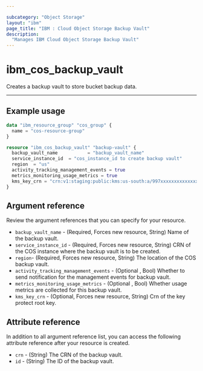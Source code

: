 ```yaml
---

subcategory: "Object Storage"
layout: "ibm"
page_title: "IBM : Cloud Object Storage Backup Vault"
description: 
  "Manages IBM Cloud Object Storage Backup Vault"
---
```


# ibm_cos_backup_vault
Creates a backup vault to store bucket backup data.

---

## Example usage


```terraform
data "ibm_resource_group" "cos_group" {
  name = "cos-resource-group"
}

resource "ibm_cos_backup_vault" "backup-vault" {
  backup_vault_name           = "backup_vault_name"
  service_instance_id  = "cos_instance_id to create backup vault"
  region  = "us"
  activity_tracking_management_events = true
  metrics_monitoring_usage_metrics = true
  kms_key_crn = "crn:v1:staging:public:kms:us-south:a/997xxxxxxxxxxxxxxxxxxxxxx54:5xxxxxxxa-fxxb-4xx8-9xx4-f1xxxxxxxxx5:key:af5667d5-dxx5-4xxf-8xxf-exxxxxxxf1d"
}

```

## Argument reference
Review the argument references that you can specify for your resource. 
- `backup_vault_name` - (Required, Forces new resource, String) Name of the backup vault.
- `service_instance_id` - (Required, Forces new resource, String) CRN of the COS instance where the backup vault is to be created.
- `region`- (Required, Forces new resource, String) The location of the COS backup vault.
- `activity_tracking_management_events` - (Optional , Bool) Whether to send notification for the management events for backup vault.
- `metrics_monitoring_usage_metrics` - (Optional , Bool)  Whether usage metrics are collected for this backup vault.
-  `kms_key_crn` - (Optional, Forces new resource, String) Crn of the key protect root key.
  
## Attribute reference
In addition to all argument reference list, you can access the following attribute reference after your resource is created.

- `crn` - (String) The CRN of the backup vault.
- `id` - (String) The ID of the backup vault.
